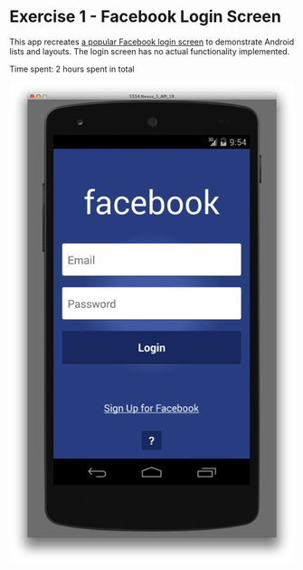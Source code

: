 # Exercise 1 - Facebook Login Screen

This app recreates [a popular Facebook login screen](http://www.android-app-patterns.com/apps/app/9/screens/480) to demonstrate Android lists and layouts. The login screen has no actual functionality implemented.

Time spent: 2 hours spent in total

<img src='screenshot.png' title='App Screenshot' width='' alt='App Screenshot' />